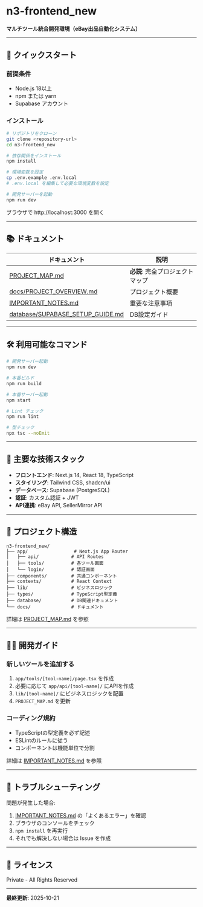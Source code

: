 # n3-frontend_new

**マルチツール統合開発環境（eBay出品自動化システム）**

---

## 🚀 クイックスタート

### **前提条件**
- Node.js 18以上
- npm または yarn
- Supabase アカウント

### **インストール**
```bash
# リポジトリをクローン
git clone <repository-url>
cd n3-frontend_new

# 依存関係をインストール
npm install

# 環境変数を設定
cp .env.example .env.local
# .env.local を編集して必要な環境変数を設定

# 開発サーバーを起動
npm run dev
```

ブラウザで http://localhost:3000 を開く

---

## 📚 ドキュメント

| ドキュメント | 説明 |
|------------|------|
| [PROJECT_MAP.md](./PROJECT_MAP.md) | **必読**: 完全プロジェクトマップ |
| [docs/PROJECT_OVERVIEW.md](./docs/PROJECT_OVERVIEW.md) | プロジェクト概要 |
| [IMPORTANT_NOTES.md](./IMPORTANT_NOTES.md) | 重要な注意事項 |
| [database/SUPABASE_SETUP_GUIDE.md](./database/SUPABASE_SETUP_GUIDE.md) | DB設定ガイド |

---

## 🛠️ 利用可能なコマンド
```bash
# 開発サーバー起動
npm run dev

# 本番ビルド
npm run build

# 本番サーバー起動
npm start

# Lint チェック
npm run lint

# 型チェック
npx tsc --noEmit
```

---

## 🔧 主要な技術スタック

- **フロントエンド**: Next.js 14, React 18, TypeScript
- **スタイリング**: Tailwind CSS, shadcn/ui
- **データベース**: Supabase (PostgreSQL)
- **認証**: カスタム認証 + JWT
- **API連携**: eBay API, SellerMirror API

---

## 📂 プロジェクト構造
```
n3-frontend_new/
├── app/                 # Next.js App Router
│   ├── api/            # API Routes
│   ├── tools/          # 各ツール画面
│   └── login/          # 認証画面
├── components/         # 共通コンポーネント
├── contexts/           # React Context
├── lib/                # ビジネスロジック
├── types/              # TypeScript型定義
├── database/           # DB関連ドキュメント
└── docs/               # ドキュメント
```

詳細は [PROJECT_MAP.md](./PROJECT_MAP.md) を参照

---

## 👨‍💻 開発ガイド

### **新しいツールを追加する**
1. `app/tools/[tool-name]/page.tsx` を作成
2. 必要に応じて `app/api/[tool-name]/` にAPIを作成
3. `lib/[tool-name]/` にビジネスロジックを配置
4. `PROJECT_MAP.md` を更新

### **コーディング規約**
- TypeScriptの型定義を必ず記述
- ESLintのルールに従う
- コンポーネントは機能単位で分割

詳細は [IMPORTANT_NOTES.md](./IMPORTANT_NOTES.md) を参照

---

## 🐛 トラブルシューティング

問題が発生した場合:
1. [IMPORTANT_NOTES.md](./IMPORTANT_NOTES.md) の「よくあるエラー」を確認
2. ブラウザのコンソールをチェック
3. `npm install` を再実行
4. それでも解決しない場合は Issue を作成

---

## 📝 ライセンス

Private - All Rights Reserved

---

**最終更新**: 2025-10-21
